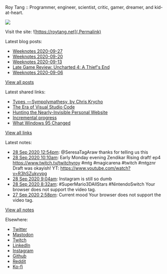 Roy Tang :: Programmer, engineer, scientist, critic, gamer, dreamer, and kid-at-heart.

![](https://roytang.net/img/profile.jpg)

Visit the site: ![https://roytang.net](.Permalink)

Latest blog posts:
    

- [Weeknotes 2020-09-27](https://roytang.net/2020/09/weeknotes-2020-09-27/)
- [Weeknotes 2020-09-20](https://roytang.net/2020/09/weeknotes-2020-09-20/)
- [Weeknotes 2020-09-13](https://roytang.net/2020/09/weeknotes-2020-09-13/)
- [Late Game Review: Uncharted 4: A Thief&#39;s End](https://roytang.net/2020/09/uncharted4/)
- [Weeknotes 2020-09-06](https://roytang.net/2020/09/weeknotes-2020-09-06/)

[View all posts](https://roytang.net/blog)

Latest shared links:
    

- [Types  — Sympolymathesy, by Chris Krycho](https://roytang.net/2020/09/types-sympolymathesy-by-chris-krycho/)
- [The Era of Visual Studio Code](https://roytang.net/2020/09/the-era-of-visual-studio-code/)
- [Hunting the Nearly-Invisible Personal Website](https://roytang.net/2020/08/hunting-the-nearly-invisible-personal-website/)
- [Incremental progress](https://roytang.net/2020/08/incremental-progress/)
- [What Windows 95 Changed](https://roytang.net/2020/08/what-windows-95-changed/)

[View all links](https://roytang.net/links)

Latest notes:
    

- [28 Sep 2020 12:54pm](https://roytang.net/2020/09/1310563548712415232/): @SeresaTagAraw thanks for telling us this
- [28 Sep 2020 10:10am](https://roytang.net/2020/09/1310522194468929538/): Early Monday evening Zendikar Rising draft! ep4 https://www.twitch.tv/twitchyroy #mtg #magicarena #twitch #mtgznr
Draft was okayish!
YT: https://www.youtube.com/watch?v=R3hSZukyvpg
- [28 Sep 2020 9:04am](https://roytang.net/2020/09/1310505527483363329/): Instagram is still so dumb
- [28 Sep 2020 8:32am](https://roytang.net/2020/09/1310497720117784577/): #SuperMario3DAllStars #NintendoSwitch
Your browser does not support the video tag.  
- [27 Sep 2020 2:58pm](https://roytang.net/2020/09/1310232349494243328/): Current mood
Your browser does not support the video tag.  

[View all notes](https://roytang.net/notes)

Elsewhere:

- [Twitter](https://twitter.com/roytang)
- [Mastodon](https://mastodon.technology/@roytang)
- [Twitch](https://twitch.tv/twitchyroy)
- [LinkedIn](https://www.linkedin.com/in/roytang)
- [Instagram](https://instagram.com/roytang0400)
- [Github](https://github.com/roytang)
- [Reddit](https://reddit.com/u/hungryroy)
- [Ko-fi](https://ko-fi.com/roytang)